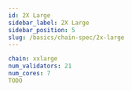 ```yaml
---
id: 2X Large
sidebar_label: 2X Large
sidebar_position: 5
slug: /basics/chain-spec/2x-large
---
```


```yaml
chain: xxlarge
num_validators: 21
num_cores: 7
TODO
```
